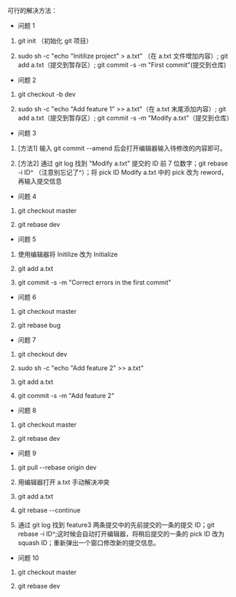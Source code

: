 可行的解决方法：

- 问题 1

1. git init （初始化 git 项目）

2. sudo sh -c "echo \"Initilize project\" > a.txt" （在 a.txt 文件增加内容）; git add a.txt（提交到暂存区）; git commit -s -m "First commit"(提交到仓库)
   
- 问题 2

1. git checkout -b dev

2. sudo sh -c "echo \"Add feature 1\" >> a.txt"（在 a.txt 末尾添加内容）; git add a.txt（提交到暂存区）; git commit -s -m "Modify a.txt"（提交到仓库）  

- 问题 3

1. [方法1] 输入 git commit --amend 后会打开编辑器输入待修改的内容即可。

2. [方法2] 通过 git log 找到 "Modify a.txt" 提交的 ID 前 7 位数字；git rebase -i ID^ （注意别忘记了^）；将 pick ID Modify a.txt 中的 pick 改为 reword，再输入提交信息 

- 问题 4

1. git checkout master

2. git rebase dev

- 问题 5

1. 使用编辑器将 Initilize 改为 Initialize

2. git add a.txt

3. git commit -s -m "Correct errors in the first commit"

- 问题 6

1. git checkout master

2. git rebase bug

- 问题 7

1. git checkout dev

2. sudo sh -c "echo \"Add feature 2\" >> a.txt" 

3. git add a.txt

4. git commit -s -m "Add feature 2"

- 问题 8

1. git checkout master

2. git rebase dev

- 问题 9

1. git pull --rebase origin dev

2. 用编辑器打开 a.txt 手动解决冲突

3. git add a.txt

4. git rebase --continue

5. 通过 git log 找到 feature3 两条提交中的先前提交的一条的提交 ID；git rebase -i ID^;这时候会自动打开编辑器，将稍后提交的一条的 pick ID 改为 squash ID；重新弹出一个窗口修改新的提交信息。

- 问题 10

1. git checkout master

2. git rebase dev
